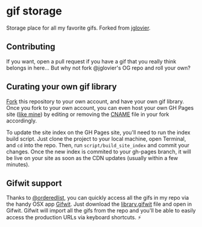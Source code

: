 # gif storage

Storage place for all my favorite gifs. Forked from [jglovier](https://github.com/jglovier/gifs/fork).

## Contributing

If you want, open a pull request if you have a gif that you really think belongs in here... But why not fork @jglovier's OG repo and roll your own?

## Curating your own gif library

[Fork](https://github.com/paulvantuyl/gifs/fork) this repository to your own account, and have your own gif library. Once you fork to your own account, you can even host your own GH Pages site ([like mine](http://gifs.paulvantuyl.com/)) by editing or removing the [CNAME](https://github.com/paulvantuyl/gifs/blob/gh-pages/CNAME) file in your fork accordingly.

To update the site index on the GH Pages site, you'll need to run the index build script. Just clone the project to your local machine, open Terminal, and `cd` into the repo. Then, run `script/build_site_index` and commit your changes. Once the new index is commited to your gh-pages branch, it will be live on your site as soon as the CDN updates (usually within a few minutes).

## Gifwit support

Thanks to [@orderedlist](http://github.com/orderedlist), you can quickly access all the gifs in my repo via the handy OSX app [Gifwit](http://gifwit.com/). Just download the [library.gifwit](http://gifs.paulvantuyl.com/library.gifwit ) file and open in Gifwit. Gifwit will import all the gifs from the repo and you'll be able to easily access the production URLs via keyboard shortcuts. :zap:
